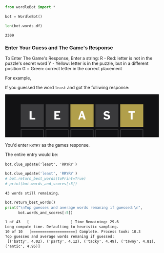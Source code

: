 ```python
from wordleBot import *
```


```python
bot = WordleBot()
```


```python
len(bot.words_df)
```




    2309



### Enter Your Guess and The Game's Response

To Enter The Game's Response, Enter a string:
R - Red: letter is not in the puzzle's secret word
Y - Yellow: letter is in the puzzle, but in a different position
G = Green: correct letter in the correct placement

For example, 

If you guessed the word `least` and got the folliwing response:  

<img src="./wordle_feedback_example.jpeg"></img>

You'd enter `RRYRY` as the games response.

The entire entry would be:

`bot.clue_update('least', 'RRYRY')`


```python
bot.clue_update('least', 'RRYRY')
# bot.return_best_words(toPrint=True)
# print(bot.words_and_scores[:5])
```

    43 words still remaining.



```python
bot.return_best_words()
print("\nTop guesses and average words remaning if guessed:\n",
      bot.words_and_scores[:5])
```

    1 of 43   [                   ] Time Remaining: 29.6
    Long compute time. Defaulting to heuristic sampling.
    10 of 10   [====================] Complete. Process took: 10.3
    Top guesses and average words remaning if guessed:
     [('batty', 4.02), ('party', 4.12), ('tacky', 4.49), ('tawny', 4.81), ('antic', 4.95)]

